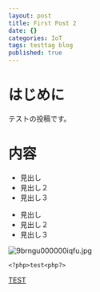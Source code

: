 ```yaml
---
layout: post
title: First Post 2
date: {}
categories: IoT
tags: testtag blog
published: true
---
```


# はじめに
テストの投稿です。

# 内容
* 見出し
 * 見出し２
  * 見出し３

- 見出し
 - 見出し２
  - 見出し３

![9brngu000000iqfu.jpg]({{site.baseurl}}/_posts/9brngu000000iqfu.jpg)

```
<?php>test<php?>
```

[TEST](http://www.test.co.jp/)
